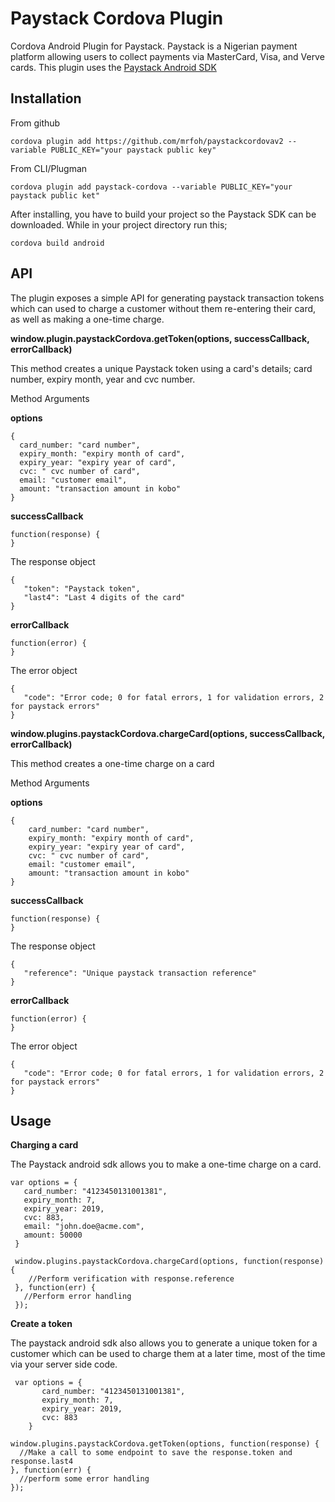 **Paystack Cordova Plugin**
=======================
Cordova Android Plugin for Paystack. Paystack is a Nigerian payment platform allowing users to collect payments via MasterCard, Visa, and Verve cards.
This plugin uses the [Paystack Android SDK](https://github.com/PaystackHQ/paystack-android)

Installation
----------------
From github

    cordova plugin add https://github.com/mrfoh/paystackcordovav2 --variable PUBLIC_KEY="your paystack public key"

From CLI/Plugman

    cordova plugin add paystack-cordova --variable PUBLIC_KEY="your paystack public ket"

After installing, you have to build your project so the Paystack SDK can be downloaded. While in your project directory run this;

    cordova build android

API
-----
The plugin exposes a simple API for generating paystack transaction tokens which can used to charge a customer without them re-entering their card, as well as making a one-time charge.

**window.plugin.paystackCordova.getToken(options, successCallback, errorCallback)**

This method creates a unique Paystack token using a card's details; card number, expiry month, year and cvc number.

Method Arguments

**options**

    {
      card_number: "card number",
      expiry_month: "expiry month of card",
      expiry_year: "expiry year of card",
      cvc: " cvc number of card",
      email: "customer email",
      amount: "transaction amount in kobo"
    }

**successCallback**

    function(response) {
    }

   The response object


    {
	   "token": "Paystack token",
	   "last4": "Last 4 digits of the card"
    }

  **errorCallback**

    function(error) {
    }

The error object

    {
	   "code": "Error code; 0 for fatal errors, 1 for validation errors, 2 for paystack errors"
    }


**window.plugins.paystackCordova.chargeCard(options, successCallback, errorCallback)**

This method creates a one-time charge on a card

Method Arguments

**options**

    {
	    card_number: "card number",
	    expiry_month: "expiry month of card",
	    expiry_year: "expiry year of card",
	    cvc: " cvc number of card",
	    email: "customer email",
	    amount: "transaction amount in kobo"
    }

 **successCallback**


    function(response) {
    }

The response object


    {
	   "reference": "Unique paystack transaction reference"
    }

**errorCallback**

    function(error) {
    }

The error object

    {
	   "code": "Error code; 0 for fatal errors, 1 for validation errors, 2 for paystack errors"
    }

Usage
---------
**Charging a card**

The Paystack android sdk allows you to make a one-time charge on a card.

    var options = {
       card_number: "4123450131001381",
       expiry_month: 7,
       expiry_year: 2019,
       cvc: 883,
       email: "john.doe@acme.com",
       amount: 50000
     }

     window.plugins.paystackCordova.chargeCard(options, function(response) {
        //Perform verification with response.reference
     }, function(err) {
       //Perform error handling
     });

 **Create a token**

 The paystack android sdk also allows you to generate a unique token for a customer which can be used to charge them at a later time, most of the time via your server side code.

     var options = {
     	   card_number: "4123450131001381",
     	   expiry_month: 7,
     	   expiry_year: 2019,
     	   cvc: 883
     	}

	window.plugins.paystackCordova.getToken(options, function(response) {
	  //Make a call to some endpoint to save the response.token and response.last4
	}, function(err) {
	  //perform some error handling
	});
